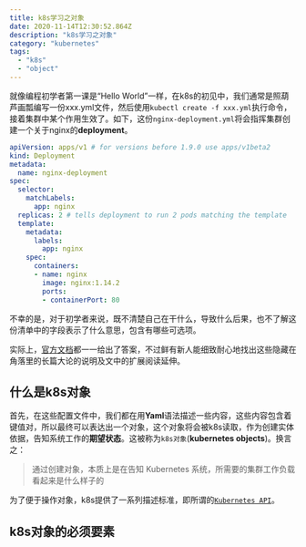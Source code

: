 ```yaml
---
title: k8s学习之对象
date: 2020-11-14T12:30:52.864Z
description: "k8s学习之对象"
category: "kubernetes"
tags:
  - "k8s"
  - "object"
---
```

就像编程初学者第一课是“Hello World”一样，在k8s的初见中，我们通常是照葫芦画瓢编写一份xxx.yml文件，然后使用`kubectl create -f xxx.yml`执行命令，接着集群中某个作用生效了。如下，这份`nginx-deployment.yml`将会指挥集群创建一个关于nginx的**deployment**。
```yaml
apiVersion: apps/v1 # for versions before 1.9.0 use apps/v1beta2
kind: Deployment
metadata:
  name: nginx-deployment
spec:
  selector:
    matchLabels:
      app: nginx
  replicas: 2 # tells deployment to run 2 pods matching the template
  template:
    metadata:
      labels:
        app: nginx
    spec:
      containers:
      - name: nginx
        image: nginx:1.14.2
        ports:
        - containerPort: 80
```
不幸的是，对于初学者来说，既不清楚自己在干什么，导致什么后果，也不了解这份清单中的字段表示了什么意思，包含有哪些可选项。

实际上，[官方文档](https://kubernetes.io/zh/docs/concepts/overview/working-with-objects/kubernetes-objects/)都一一给出了答案，不过鲜有新人能细致耐心地找出这些隐藏在角落里的长篇大论的说明及文中的扩展阅读延伸。
## 什么是k8s对象
首先，在这些配置文件中，我们都在用**Yaml**语法描述一些内容，这些内容包含着键值对，所以最终可以表达出一个对象，这个对象将会被k8s读取，作为创建实体依据，告知系统工作的**期望状态**。这被称为`k8s对象`(**kubernetes objects**)。换言之：

> 通过创建对象，本质上是在告知 Kubernetes 系统，所需要的集群工作负载看起来是什么样子的

为了便于操作对象，k8s提供了一系列描述标准，即所谓的[`Kubernetes API`](https://kubernetes.io/docs/reference/generated/kubernetes-api/v1.19/)。

## k8s对象的必须要素